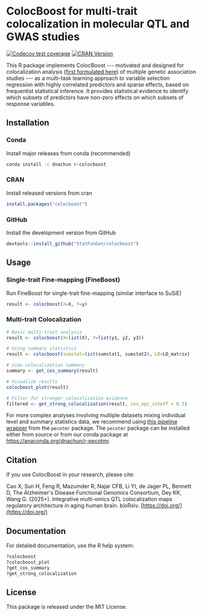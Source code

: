 # ColocBoost for multi-trait colocalization in molecular QTL and GWAS studies
[![Codecov test coverage](https://codecov.io/gh/StatFunGen/colocboost/branch/main/graph/badge.svg)](https://codecov.io/gh/StatFunGen/colocboost?branch=main)
[![CRAN Version](https://www.r-pkg.org/badges/version/colocboost)](https://cran.r-project.org/package=colocboost)

This R package implements ColocBoost --- motivated and designed for colocalization analysis ([first formulated here](https://journals.plos.org/plosgenetics/article?id=10.1371/journal.pgen.1004383)) of multiple genetic association studies --- as a multi-task learning approach to variable selection regression with highly correlated predictors and sparse effects, based on frequentist statistical inference. It provides statistical evidence to identify which subsets of predictors have non-zero effects on which subsets of response variables.

## Installation

### Conda
Install major releases from conda (recommended)

```bash
conda install -c dnachun r-colocboost
```

### CRAN
Install released versions from cran

```r
install.packages("colocboost")
```

### GitHub
Install the development version from GitHub

```r
devtools::install_github("StatFunGen/colocboost")
```

## Usage

### Single-trait Fine-mapping (FineBoost)
Run FineBoost for single-trait fine-mapping (similar interface to SuSiE)
```r
result <- colocboost(X=X, Y=y)
```

### Multi-trait Colocalization
```r
# Basic multi-trait analysis
result <- colocboost(X=list(X), Y=list(y1, y2, y3))

# Using summary statistics
result <- colocboost(sumstat=list(sumstat1, sumstat2), LD=LD_matrix)

# View colocalization summary
summary <- get_cos_summary(result)

# Visualize results
colocboost_plot(result)

# Filter for stronger colocalization evidence
filtered <- get_strong_colocalization(result, cos_npc_cutoff = 0.5)
```

For more complex analyses involving multiple datasets mixing individual level and summary statistics data, we recommend using [this pipeline wrapper](https://github.com/StatFunGen/pecotmr/blob/main/R/colocboost_pipeline.R) from the `pecotmr` package. The `pecotmr` package can be installed either from source or from our conda package at https://anaconda.org/dnachun/r-pecotmr.

## Citation

If you use ColocBoost in your research, please cite:

Cao X, Sun H, Feng R, Mazumder R, Najar CFB, Li YI, de Jager PL, Bennett D, The Alzheimer's Disease Functional Genomics Consortium, Dey KK, Wang G. (2025+). Integrative multi-omics QTL colocalization maps regulatory architecture in aging human brain. bioRxiv. [https://doi.org/](https://doi.org/)

## Documentation

For detailed documentation, use the R help system:

```r
?colocboost
?colocboost_plot
?get_cos_summary
?get_strong_colocalization
```

## License

This package is released under the MIT License.
